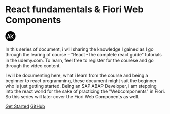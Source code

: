 # React fundamentals & Fiori Web Components

![logo](./assets/images/icon.png)

In this series of document, i will sharing the knowledge I gained as I go through the learing of course - "React -The complete react guide" tutorials in the udemy.com. To learn, feel free to register for the courese and go through the video content.

I will be documenting here, what i learn from the course and being a beginner to react programming, these document might suit the beginner who is just getting started. Being an SAP ABAP Developer, i am stepping into the react world for the sake of practicing the "Webcomponents" in Fiori. So this series will later cover the Fiori Web Components as well.

[Get Started](introduction.md)
[GitHub](https://github.com/arunkrishnamoorthy/pr-application-docs)

